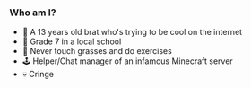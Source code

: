 ### Who am I?
- 🧒 A 13 years old brat who's trying to be cool on the internet
- 📖 Grade 7 in a local school
- 🦗 Never touch grasses and do exercises
- 🕹 Helper/Chat manager of an infamous Minecraft server
- 💀 Cringe
